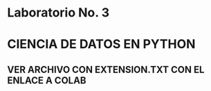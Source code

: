 # Laboratorio No. 3
# CIENCIA DE DATOS EN PYTHON
## VER ARCHIVO CON EXTENSION.TXT CON EL ENLACE A COLAB
